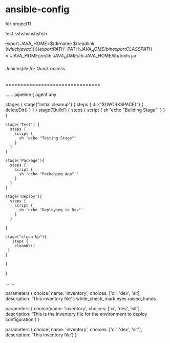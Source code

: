 # ansible-config
for project11

test
sshshshshshsh

export JAVA_HOME=$(dirname $(readlink $(which javac)))))
export PATH-$PATH:$JAVA_HOME/bin
export CLASSPATH=:$JAVA_HOME/jre/lib:$JAVA_HOME/lib:$JAVA_HOME/lib/tools.jar


###### Jenkinsfile for Quick access
================================

......
 pipeline {
    agent any

  stages {
    stage("Initial cleanup") {
          steps {
            dir("${WORKSPACE}") {
              deleteDir()
            }
          }
        }
    stage('Build') {
      steps {
        script {
          sh 'echo "Building Stage"'
        }
      }
    }

    stage('Test') {
      steps {
        script {
          sh 'echo "Testing Stage"'
        }
      }
    }

    stage('Package'){
      steps {
        script {
          sh 'echo "Packaging App" '
        }
      }
    }

    stage('Deploy'){
      steps {
        script {
          sh 'echo "Deploying to Dev"'
        }
      }

    }
    
    stage("clean Up"){
       steps {
        cleanWs()
     }
    }
     
    }
}

.......
  




parameters {
    choice(
      name: 'inventory',
      choices: ['ci', 'dev', 'sit],
      description: 'This inventory file'
        )
white_check_mark
eyes
raised_hands


parameters {
        choice(name: 'inventory', choices: ['ci', 'dev', 'sit'],  description: 'This is the inventory file for the environment to deploy configuration')
      }

parameters {
    choice(  name: 'inventory', choices: ['ci', 'dev', 'sit'], description: 'This inventory file')
     } 




